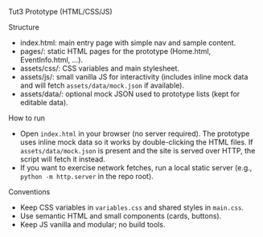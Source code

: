 Tut3 Prototype (HTML/CSS/JS)

Structure
- index.html: main entry page with simple nav and sample content.
- pages/: static HTML pages for the prototype (Home.html, EventInfo.html, ...).
- assets/css/: CSS variables and main stylesheet.
- assets/js/: small vanilla JS for interactivity (includes inline mock data and will fetch `assets/data/mock.json` if available).
- assets/data/: optional mock JSON used to prototype lists (kept for editable data).

How to run
- Open `index.html` in your browser (no server required). The prototype uses inline mock data so it works by double-clicking the HTML files. If `assets/data/mock.json` is present and the site is served over HTTP, the script will fetch it instead.
- If you want to exercise network fetches, run a local static server (e.g., `python -m http.server` in the repo root).

Conventions
- Keep CSS variables in `variables.css` and shared styles in `main.css`.
- Use semantic HTML and small components (cards, buttons).
- Keep JS vanilla and modular; no build tools.
